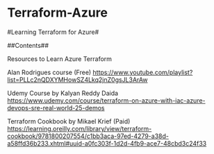 # Terraform-Azure

#Learning Terraform for Azure# 

##Contents##


Resources to Learn Azure Terraform 

Alan Rodrigues course (Free) 
https://www.youtube.com/playlist?list=PLLc2nQDXYMHowSZ4Lkq2jnZ0gsJL3ArAw 

Udemy Course by Kalyan Reddy Daida
https://www.udemy.com/course/terraform-on-azure-with-iac-azure-devops-sre-real-world-25-demos 

Terraform Cookbook by Mikael Krief (Paid) 
https://learning.oreilly.com/library/view/terraform-cookbook/9781800207554/c1bb3aca-97ed-4279-a38d-a58ffd36b233.xhtml#uuid-a0fc303f-1d2d-4fb9-ace7-48cbd3c24f33 

